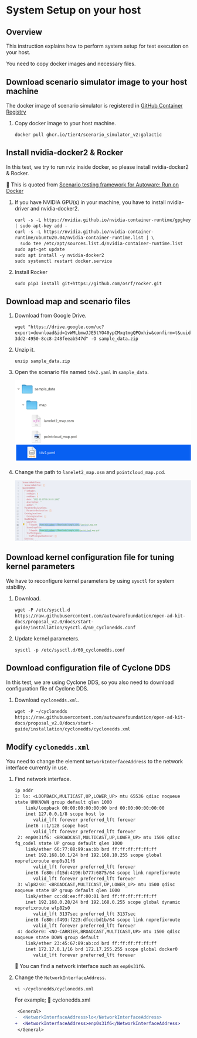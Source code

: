 # System Setup on your host

## Overview

This instruction explains how to perform system setup for test execution on your host.

You need to copy docker images and necessary files.

## Download scenario simulator image to your host machine

The docker image of scenario simulator is registered in [GitHub Container Registry](https://github.com/tier4/scenario_simulator_v2/pkgs/container/scenario_simulator_v2)

1. Copy docker image to your host machine.

   ```console
   docker pull ghcr.io/tier4/scenario_simulator_v2:galactic
   ```

## Install nvidia-docker2 & Rocker

   In this test, we try to run rviz inside docker, so please install nvidia-docker2 & Rocker.

   :speech_balloon: This is quoted from [Scenario testing framework for Autoware: Run on Docker](https://tier4.github.io/scenario_simulator_v2-docs/user_guide/RunWithDocker/)

1. If you have NVIDIA GPU(s) in your machine, you have to install nvidia-driver and nvidia-docker2.

   ```console
   curl -s -L https://nvidia.github.io/nvidia-container-runtime/gpgkey | sudo apt-key add -
   curl -s -L https://nvidia.github.io/nvidia-container-runtime/ubuntu20.04/nvidia-container-runtime.list | \
     sudo tee /etc/apt/sources.list.d/nvidia-container-runtime.list
   sudo apt-get update
   sudo apt install -y nvidia-docker2
   sudo systemctl restart docker.service
   ```

1. Install Rocker

   ```console
   sudo pip3 install git+https://github.com/osrf/rocker.git
   ```

## Download map and scenario files

1. Download from Google Drive.

    ```console
    wget "https://drive.google.com/uc?export=download&id=1vWMLbmwJJE5tYO40ypCMxqtmgQPQxhiw&confirm=t&uuid=3d84d854-3dd2-4950-8cc8-248feeab547d" -O sample_data.zip
    ```

1. Unzip it.

   ```console
   unzip sample_data.zip
   ```

1. Open the scenario file named `t4v2.yaml` in `sample_data`.

   ![t4v2.yaml](images/system-setup-host/t4v2.yaml.png)

1. Change the path to `lanelet2_map.osm` and `pointcloud_map.pcd`.

   ![Edit t4v2.yaml](images/system-setup-host/edit.t4v2.yaml.png)

## Download **kernel configuration** file for tuning kernel parameters

We have to reconfigure kernel parameters by using `sysctl` for system stability.

1. Download.

   ```console
   wget -P /etc/sysctl.d https://raw.githubusercontent.com/autowarefoundation/open-ad-kit-docs/proposal_v2.0/docs/start-guide/installation/sysctl.d/60_cyclonedds.conf
   ```

1. Update kernel parameters.

   ```console
   sysctl -p /etc/sysctl.d/60_cyclonedds.conf
   ```

## Download configuration file of Cyclone DDS

In this test, we are using Cyclone DDS, so you also need to download configuration file of Cyclone DDS.

1. Download `cyclonedds.xml`.

   ```console
   wget -P ~/cyclonedds https://raw.githubusercontent.com/autowarefoundation/open-ad-kit-docs/proposal_v2.0/docs/start-guide/installation/cyclonedds/cyclonedds.xml
   ```

## Modify `cyclonedds.xml`

You need to change the element `NetworkInterfaceAddress` to the network interface currently in use.

1. Find network interface.

   ```console
   ip addr
   1: lo: <LOOPBACK,MULTICAST,UP,LOWER_UP> mtu 65536 qdisc noqueue state UNKNOWN group default qlen 1000
       link/loopback 00:00:00:00:00:00 brd 00:00:00:00:00:00
       inet 127.0.0.1/8 scope host lo
          valid_lft forever preferred_lft forever
       inet6 ::1/128 scope host
          valid_lft forever preferred_lft forever
    2: enp0s31f6: <BROADCAST,MULTICAST,UP,LOWER_UP> mtu 1500 qdisc fq_codel state UP group default qlen 1000
       link/ether 66:77:88:99:aa:bb brd ff:ff:ff:ff:ff:ff
       inet 192.168.10.1/24 brd 192.168.10.255 scope global noprefixroute enp0s31f6
          valid_lft forever preferred_lft forever
       inet6 fe80::f15d:4196:b777:6875/64 scope link noprefixroute
          valid_lft forever preferred_lft forever
    3: wlp82s0: <BROADCAST,MULTICAST,UP,LOWER_UP> mtu 1500 qdisc noqueue state UP group default qlen 1000
       link/ether cc:dd:ee:ff:00:01 brd ff:ff:ff:ff:ff:ff
       inet 192.168.0.28/24 brd 192.168.0.255 scope global dynamic noprefixroute wlp82s0
          valid_lft 3137sec preferred_lft 3137sec
       inet6 fe80::f493:f223:dfcc:bd1b/64 scope link noprefixroute
          valid_lft forever preferred_lft forever
    4: docker0: <NO-CARRIER,BROADCAST,MULTICAST,UP> mtu 1500 qdisc noqueue state DOWN group default
       link/ether 23:45:67:89:ab:cd brd ff:ff:ff:ff:ff:ff
       inet 172.17.0.1/16 brd 172.17.255.255 scope global docker0
          valid_lft forever preferred_lft forever
   ```

   :speech_balloon: You can find a network interface such as `enp0s31f6`.

1. Change the `NetworkInterfaceAddress`.

   ```console
   vi ~/cyclonedds/cyclonedds.xml
   ```

   For example; :page_facing_up: cyclonedds.xml

   ```diff
    <General>
   -  <NetworkInterfaceAddress>lo</NetworkInterfaceAddress>
   +  <NetworkInterfaceAddress>enp0s31f6</NetworkInterfaceAddress>
    </General>

   ```
